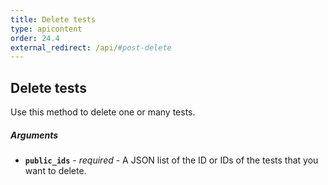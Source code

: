 ```yaml
---
title: Delete tests
type: apicontent
order: 24.4
external_redirect: /api/#post-delete
---
```


## Delete tests

Use this method to delete one or many tests.

##### Arguments

*   **`public_ids`** - _required_ - A JSON list of the ID or IDs of the tests that you want to delete.
